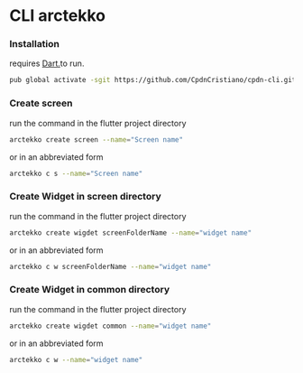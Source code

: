 # CLI arctekko

### Installation

requires [Dart.](https://dart.dev/get-dart)to run.
```sh
pub global activate -sgit https://github.com/CpdnCristiano/cpdn-cli.git
```

### Create screen
run the command in the flutter project directory
```sh
arctekko create screen --name="Screen name"
```
or in an abbreviated form
```sh
arctekko c s --name="Screen name"
```

### Create Widget in screen directory
run the command in the flutter project directory
```sh
arctekko create wigdet screenFolderName --name="widget name"
```
or in an abbreviated form
```sh
arctekko c w screenFolderName --name="widget name"
```
### Create Widget in common directory
run the command in the flutter project directory
```sh
arctekko create wigdet common --name="widget name"
```
or in an abbreviated form
```sh
arctekko c w --name="widget name"
```

